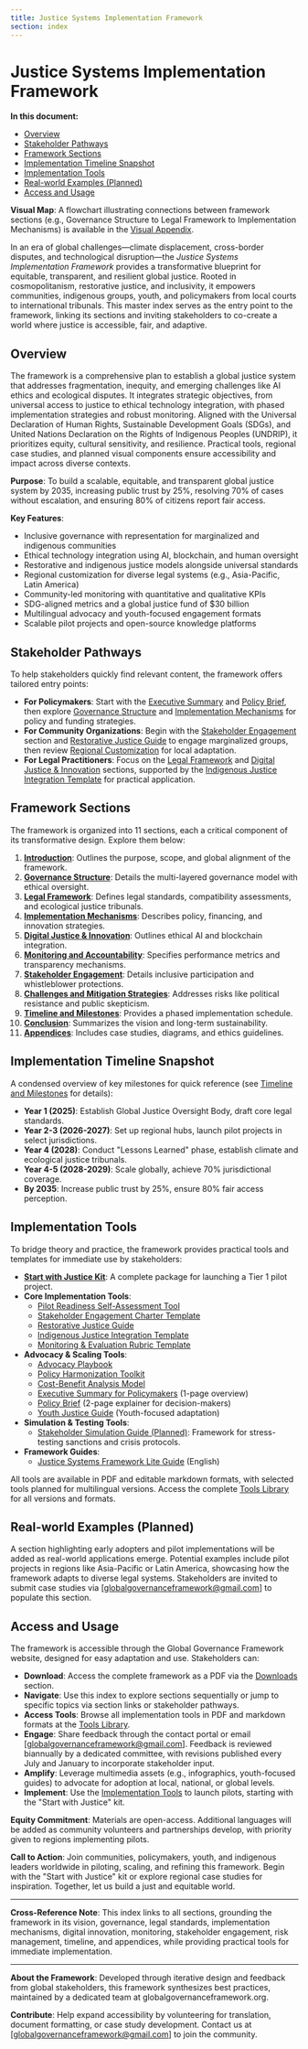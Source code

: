 ```yaml
---
title: Justice Systems Implementation Framework
section: index
---
```


# Justice Systems Implementation Framework

**In this document:**
- [Overview](#overview)
- [Stakeholder Pathways](#stakeholder-pathways)
- [Framework Sections](#framework-sections)
- [Implementation Timeline Snapshot](#implementation-timeline-snapshot)
- [Implementation Tools](#implementation-tools)
- [Real-world Examples (Planned)](#real-world-examples)
- [Access and Usage](#access-and-usage)

**Visual Map**: A flowchart illustrating connections between framework sections (e.g., Governance Structure to Legal Framework to Implementation Mechanisms) is available in the [Visual Appendix](/frameworks/docs/implementation/justice#11-appendices).

In an era of global challenges—climate displacement, cross-border disputes, and technological disruption—the *Justice Systems Implementation Framework* provides a transformative blueprint for equitable, transparent, and resilient global justice. Rooted in cosmopolitanism, restorative justice, and inclusivity, it empowers communities, indigenous groups, youth, and policymakers from local courts to international tribunals. This master index serves as the entry point to the framework, linking its sections and inviting stakeholders to co-create a world where justice is accessible, fair, and adaptive.

## <a id="overview"></a>Overview
The framework is a comprehensive plan to establish a global justice system that addresses fragmentation, inequity, and emerging challenges like AI ethics and ecological disputes. It integrates strategic objectives, from universal access to justice to ethical technology integration, with phased implementation strategies and robust monitoring. Aligned with the Universal Declaration of Human Rights, Sustainable Development Goals (SDGs), and United Nations Declaration on the Rights of Indigenous Peoples (UNDRIP), it prioritizes equity, cultural sensitivity, and resilience. Practical tools, regional case studies, and planned visual components ensure accessibility and impact across diverse contexts.

**Purpose**: To build a scalable, equitable, and transparent global justice system by 2035, increasing public trust by 25%, resolving 70% of cases without escalation, and ensuring 80% of citizens report fair access.

**Key Features**:
- Inclusive governance with representation for marginalized and indigenous communities
- Ethical technology integration using AI, blockchain, and human oversight
- Restorative and indigenous justice models alongside universal standards
- Regional customization for diverse legal systems (e.g., Asia-Pacific, Latin America)
- Community-led monitoring with quantitative and qualitative KPIs
- SDG-aligned metrics and a global justice fund of $30 billion
- Multilingual advocacy and youth-focused engagement formats
- Scalable pilot projects and open-source knowledge platforms

## <a id="stakeholder-pathways"></a>Stakeholder Pathways
To help stakeholders quickly find relevant content, the framework offers tailored entry points:

- **For Policymakers**: Start with the [Executive Summary](/frameworks/tools/justice/executive-summary-en.pdf) and [Policy Brief](/frameworks/tools/justice/policy-brief-en.pdf), then explore [Governance Structure](/frameworks/docs/implementation/justice#02-governance-structure) and [Implementation Mechanisms](/frameworks/docs/implementation/justice#04-implementation-mechanisms) for policy and funding strategies.
- **For Community Organizations**: Begin with the [Stakeholder Engagement](/frameworks/docs/implementation/justice#07-stakeholder-engagement) section and [Restorative Justice Guide](/frameworks/tools/justice/restorative-justice-guide-en.pdf) to engage marginalized groups, then review [Regional Customization](/frameworks/docs/implementation/justice#11-appendices) for local adaptation.
- **For Legal Practitioners**: Focus on the [Legal Framework](/frameworks/docs/implementation/justice#03-legal-framework) and [Digital Justice & Innovation](/frameworks/docs/implementation/justice#05-digital-justice-innovation) sections, supported by the [Indigenous Justice Integration Template](/frameworks/tools/justice/indigenous-justice-integration-template-en.pdf) for practical application.

## <a id="framework-sections"></a>Framework Sections
The framework is organized into 11 sections, each a critical component of its transformative design. Explore them below:

1. **[Introduction](/frameworks/docs/implementation/justice#01-introduction)**: Outlines the purpose, scope, and global alignment of the framework.
2. **[Governance Structure](/frameworks/docs/implementation/justice#02-governance-structure)**: Details the multi-layered governance model with ethical oversight.
3. **[Legal Framework](/frameworks/docs/implementation/justice#03-legal-framework)**: Defines legal standards, compatibility assessments, and ecological justice tribunals.
4. **[Implementation Mechanisms](/frameworks/docs/implementation/justice#04-implementation-mechanisms)**: Describes policy, financing, and innovation strategies.
5. **[Digital Justice & Innovation](/frameworks/docs/implementation/justice#05-digital-justice-innovation)**: Outlines ethical AI and blockchain integration.
6. **[Monitoring and Accountability](/frameworks/docs/implementation/justice#06-monitoring-accountability)**: Specifies performance metrics and transparency mechanisms.
7. **[Stakeholder Engagement](/frameworks/docs/implementation/justice#07-stakeholder-engagement)**: Details inclusive participation and whistleblower protections.
8. **[Challenges and Mitigation Strategies](/frameworks/docs/implementation/justice#08-challenges-mitigation)**: Addresses risks like political resistance and public skepticism.
9. **[Timeline and Milestones](/frameworks/docs/implementation/justice#09-timeline-milestones)**: Provides a phased implementation schedule.
10. **[Conclusion](/frameworks/docs/implementation/justice#10-conclusion)**: Summarizes the vision and long-term sustainability.
11. **[Appendices](/frameworks/docs/implementation/justice#11-appendices)**: Includes case studies, diagrams, and ethics guidelines.

## <a id="implementation-timeline-snapshot"></a>Implementation Timeline Snapshot
A condensed overview of key milestones for quick reference (see [Timeline and Milestones](/frameworks/docs/implementation/justice#09-timeline-milestones) for details):

- **Year 1 (2025)**: Establish Global Justice Oversight Body, draft core legal standards.
- **Year 2-3 (2026-2027)**: Set up regional hubs, launch pilot projects in select jurisdictions.
- **Year 4 (2028)**: Conduct "Lessons Learned" phase, establish climate and ecological justice tribunals.
- **Year 4-5 (2028-2029)**: Scale globally, achieve 70% jurisdictional coverage.
- **By 2035**: Increase public trust by 25%, ensure 80% fair access perception.

## <a id="implementation-tools"></a>Implementation Tools
To bridge theory and practice, the framework provides practical tools and templates for immediate use by stakeholders:

- **[Start with Justice Kit](/frameworks/tools/justice/start-with-justice-kit-en.zip)**: A complete package for launching a Tier 1 pilot project.
- **Core Implementation Tools**:
  - [Pilot Readiness Self-Assessment Tool](/frameworks/tools/justice/pilot-readiness-self-assessment-tool-en.pdf)
  - [Stakeholder Engagement Charter Template](/frameworks/tools/justice/stakeholder-engagement-charter-en.pdf)
  - [Restorative Justice Guide](/frameworks/tools/justice/restorative-justice-guide-en.pdf)
  - [Indigenous Justice Integration Template](/frameworks/tools/justice/indigenous-justice-integration-template-en.pdf)
  - [Monitoring & Evaluation Rubric Template](/frameworks/tools/justice/monitoring-evaluation-rubric-en.pdf)
- **Advocacy & Scaling Tools**:
  - [Advocacy Playbook](/frameworks/tools/justice/advocacy-playbook-en.pdf)
  - [Policy Harmonization Toolkit](/frameworks/tools/justice/policy-harmonization-toolkit-en.pdf)
  - [Cost-Benefit Analysis Model](/frameworks/tools/justice/cost-benefit-analysis-model-en.pdf)
  - [Executive Summary for Policymakers](/frameworks/tools/justice/executive-summary-en.pdf) (1-page overview)
  - [Policy Brief](/frameworks/tools/justice/policy-brief-en.pdf) (2-page explainer for decision-makers)
  - [Youth Justice Guide](/frameworks/tools/justice/youth-justice-guide-en.pdf) (Youth-focused adaptation)
- **Simulation & Testing Tools**:
  - [Stakeholder Simulation Guide (Planned)](/frameworks/tools/justice/stakeholder-simulation-guide-en.pdf): Framework for stress-testing sanctions and crisis protocols.
- **Framework Guides**:
  - [Justice Systems Framework Lite Guide](/frameworks/tools/justice/justice-framework-lite-guide-en.pdf) (English)

All tools are available in PDF and editable markdown formats, with selected tools planned for multilingual versions. Access the complete [Tools Library](/frameworks/tools/justice) for all versions and formats.

## <a id="real-world-examples"></a>Real-world Examples (Planned)
A section highlighting early adopters and pilot implementations will be added as real-world applications emerge. Potential examples include pilot projects in regions like Asia-Pacific or Latin America, showcasing how the framework adapts to diverse legal systems. Stakeholders are invited to submit case studies via [globalgovernanceframework@gmail.com] to populate this section.

## <a id="access-and-usage"></a>Access and Usage
The framework is accessible through the Global Governance Framework website, designed for easy adaptation and use. Stakeholders can:

- **Download**: Access the complete framework as a PDF via the [Downloads](/downloads) section.
- **Navigate**: Use this index to explore sections sequentially or jump to specific topics via section links or stakeholder pathways.
- **Access Tools**: Browse all implementation tools in PDF and markdown formats at the [Tools Library](/frameworks/tools/justice).
- **Engage**: Share feedback through the contact portal or email [globalgovernanceframework@gmail.com]. Feedback is reviewed biannually by a dedicated committee, with revisions published every July and January to incorporate stakeholder input.
- **Amplify**: Leverage multimedia assets (e.g., infographics, youth-focused guides) to advocate for adoption at local, national, or global levels.
- **Implement**: Use the [Implementation Tools](#implementation-tools) to launch pilots, starting with the "Start with Justice" kit.

**Equity Commitment**: Materials are open-access. Additional languages will be added as community volunteers and partnerships develop, with priority given to regions implementing pilots.

**Call to Action**: Join communities, policymakers, youth, and indigenous leaders worldwide in piloting, scaling, and refining this framework. Begin with the "Start with Justice" kit or explore regional case studies for inspiration. Together, let us build a just and equitable world.

---

**Cross-Reference Note**: This index links to all sections, grounding the framework in its vision, governance, legal standards, implementation mechanisms, digital innovation, monitoring, stakeholder engagement, risk management, timeline, and appendices, while providing practical tools for immediate implementation.

---

**About the Framework**: Developed through iterative design and feedback from global stakeholders, this framework synthesizes best practices, maintained by a dedicated team at globalgovernanceframework.org.

**Contribute**: Help expand accessibility by volunteering for translation, document formatting, or case study development. Contact us at [globalgovernanceframework@gmail.com] to join the community.
